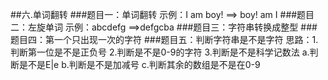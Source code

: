 ##六.单词翻转
###题目一：单词翻转
		  示例：I am boy! ==> boy! am I
###题目二：左旋单词
		  示例：abcdefg ==>defgcba
###题目三：字符串转换成整型
###题目四：第一个只出现一次的字符
###题目五：判断字符串是不是字符
          思路：1.判断第一位是不是正负号
               2.判断是不是0-9的字符
			   3.判断是不是科学记数法
                a.判断是不是E|e
                b.判断是不是加减号
                c.判断其余的数组是不是在0-9